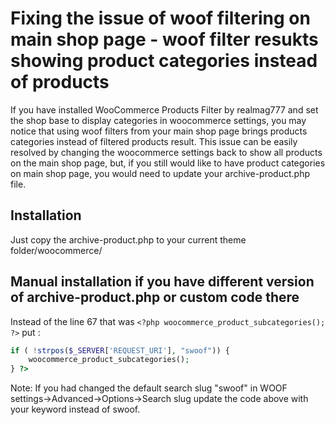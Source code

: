 # Fixing the issue of woof filtering on main shop page - woof filter resukts showing product categories instead of products #
If you have installed WooCommerce Products Filter by realmag777 and set the shop base to display categories in woocommerce settings, you may notice that using woof filters from your main shop page brings products categories instead of filtered products result. This issue can be easily resolved by changing the woocommerce settings back to show all products on the main shop page, but, if you still would like to have product categories on main shop page, you would need to update your archive-product.php file.

## Installation ##
Just copy the archive-product.php to your current theme folder/woocommerce/

## Manual installation if you have different version of archive-product.php or custom code there ##
Instead of the line 67 that was `<?php woocommerce_product_subcategories(); ?>` put :
```php
if ( !strpos($_SERVER['REQUEST_URI'], "swoof")) {
    woocommerce_product_subcategories();
} ?>
```
Note: If you had changed the default search slug "swoof" in WOOF settings->Advanced->Options->Search slug update the code above with your keyword instead of swoof.

